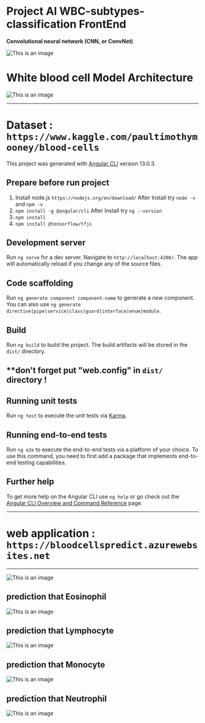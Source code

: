 # Project AI WBC-subtypes-classification FrontEnd

**Convolutional neural network (CNN, or ConvNet)**

![This is an image](https://miro.medium.com/max/1400/1*kkyW7BR5FZJq4_oBTx3OPQ.png)

# **White blood cell Model Architecture**


![This is an image](https://raw.githubusercontent.com/pBossq/Project_AI_WBC-subtypes-classification/main/Model%20Architecture%20CNN.jpg)

-----------------------------------------------------------------------------------------------------------------------
# Dataset : `https://www.kaggle.com/paultimothymooney/blood-cells`

This project was generated with [Angular CLI](https://github.com/angular/angular-cli) version 13.0.3.

## Prepare before run project

1. Install node.js `https://nodejs.org/en/download/`
After Install try `node -v` and `npm -v`
2. `npm install -g @angular/cli` After Install try `ng --version`
3. `npm install`
4. `npm install @tensorflow/tfjs`
## Development server 

Run `ng serve` for a dev server. Navigate to `http://localhost:4200/`. The app will automatically reload if you change any of the source files.

## Code scaffolding

Run `ng generate component component-name` to generate a new component. You can also use `ng generate directive|pipe|service|class|guard|interface|enum|module`.

## Build

Run `ng build` to build the project. The build artifacts will be stored in the `dist/` directory.
## ****don't forget put "web.config" in `dist/` directory !**


## Running unit tests

Run `ng test` to execute the unit tests via [Karma](https://karma-runner.github.io).

## Running end-to-end tests

Run `ng e2e` to execute the end-to-end tests via a platform of your choice. To use this command, you need to first add a package that implements end-to-end testing capabilities.

## Further help

To get more help on the Angular CLI use `ng help` or go check out the [Angular CLI Overview and Command Reference](https://angular.io/cli) page.

-----------------------------------------------------------------------------------------------------------------------

# web application : `https://bloodcellspredict.azurewebsites.net`


-----------------------------------------------------------------------------------------------------------------------

![This is an image](https://raw.githubusercontent.com/pBossq/Project_AI_WBC-subtypes-classification/main/preview_webapp/1.jpg)

## prediction that Eosinophil

![This is an image](https://raw.githubusercontent.com/pBossq/Project_AI_WBC-subtypes-classification/main/preview_webapp/2.jpg)

## prediction that Lymphocyte

![This is an image](https://raw.githubusercontent.com/pBossq/Project_AI_WBC-subtypes-classification/main/preview_webapp/3.jpg)

## prediction that Monocyte

![This is an image](https://raw.githubusercontent.com/pBossq/Project_AI_WBC-subtypes-classification/main/preview_webapp/4.jpg)

## prediction that Neutrophil

![This is an image](https://raw.githubusercontent.com/pBossq/Project_AI_WBC-subtypes-classification/main/preview_webapp/5.jpg)
